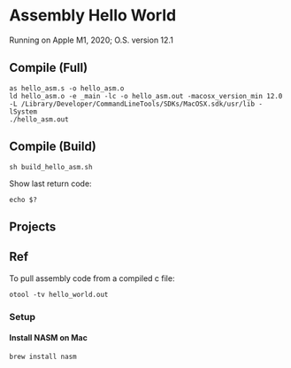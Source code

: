 # Assembly Hello World

Running on Apple M1, 2020; O.S. version 12.1

## Compile (Full)
```
as hello_asm.s -o hello_asm.o
ld hello_asm.o -e _main -lc -o hello_asm.out -macosx_version_min 12.0 -L /Library/Developer/CommandLineTools/SDKs/MacOSX.sdk/usr/lib -lSystem
./hello_asm.out
```

## Compile (Build)
```
sh build_hello_asm.sh
```

Show last return code:
```
echo $?
```

## Projects

## Ref
To pull assembly code from a compiled c file:
```
otool -tv hello_world.out
```

### Setup 

#### Install NASM on Mac
```bash
brew install nasm
```